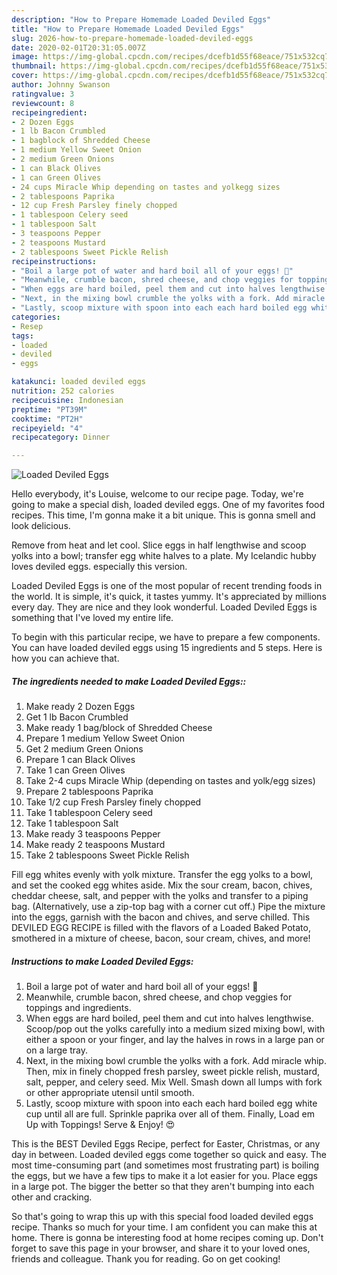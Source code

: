```yaml
---
description: "How to Prepare Homemade Loaded Deviled Eggs"
title: "How to Prepare Homemade Loaded Deviled Eggs"
slug: 2026-how-to-prepare-homemade-loaded-deviled-eggs
date: 2020-02-01T20:31:05.007Z
image: https://img-global.cpcdn.com/recipes/dcefb1d55f68eace/751x532cq70/loaded-deviled-eggs-recipe-main-photo.jpg
thumbnail: https://img-global.cpcdn.com/recipes/dcefb1d55f68eace/751x532cq70/loaded-deviled-eggs-recipe-main-photo.jpg
cover: https://img-global.cpcdn.com/recipes/dcefb1d55f68eace/751x532cq70/loaded-deviled-eggs-recipe-main-photo.jpg
author: Johnny Swanson
ratingvalue: 3
reviewcount: 8
recipeingredient:
- 2 Dozen Eggs
- 1 lb Bacon Crumbled
- 1 bagblock of Shredded Cheese
- 1 medium Yellow Sweet Onion
- 2 medium Green Onions
- 1 can Black Olives
- 1 can Green Olives
- 24 cups Miracle Whip depending on tastes and yolkegg sizes
- 2 tablespoons Paprika
- 12 cup Fresh Parsley finely chopped
- 1 tablespoon Celery seed
- 1 tablespoon Salt
- 3 teaspoons Pepper
- 2 teaspoons Mustard
- 2 tablespoons Sweet Pickle Relish
recipeinstructions:
- "Boil a large pot of water and hard boil all of your eggs! 👏"
- "Meanwhile, crumble bacon, shred cheese, and chop veggies for toppings and ingredients."
- "When eggs are hard boiled, peel them and cut into halves lengthwise. Scoop/pop out the yolks carefully into a medium sized mixing bowl, with either a spoon or your finger, and lay the halves in rows in a large pan or on a large tray."
- "Next, in the mixing bowl crumble the yolks with a fork. Add miracle whip. Then, mix in finely chopped fresh parsley, sweet pickle relish, mustard, salt, pepper, and celery seed. Mix Well. Smash down all lumps with fork or other appropriate utensil until smooth."
- "Lastly, scoop mixture with spoon into each each hard boiled egg white cup until all are full. Sprinkle paprika over all of them. Finally, Load em Up with Toppings! Serve &amp; Enjoy! 😍"
categories:
- Resep
tags:
- loaded
- deviled
- eggs

katakunci: loaded deviled eggs
nutrition: 252 calories
recipecuisine: Indonesian
preptime: "PT39M"
cooktime: "PT2H"
recipeyield: "4"
recipecategory: Dinner

---
```



![Loaded Deviled Eggs](https://img-global.cpcdn.com/recipes/dcefb1d55f68eace/751x532cq70/loaded-deviled-eggs-recipe-main-photo.jpg)

Hello everybody, it's Louise, welcome to our recipe page. Today, we're going to make a special dish, loaded deviled eggs. One of my favorites food recipes. This time, I'm gonna make it a bit unique. This is gonna smell and look delicious.

Remove from heat and let cool. Slice eggs in half lengthwise and scoop yolks into a bowl; transfer egg white halves to a plate. My Icelandic hubby loves deviled eggs. especially this version.

Loaded Deviled Eggs is one of the most popular of recent trending foods in the world. It is simple, it's quick, it tastes yummy. It's appreciated by millions every day. They are nice and they look wonderful. Loaded Deviled Eggs is something that I've loved my entire life.


To begin with this particular recipe, we have to prepare a few components. You can have loaded deviled eggs using 15 ingredients and 5 steps. Here is how you can achieve that.

##### The ingredients needed to make Loaded Deviled Eggs::

1. Make ready 2 Dozen Eggs
1. Get 1 lb Bacon Crumbled
1. Make ready 1 bag/block of Shredded Cheese
1. Prepare 1 medium Yellow Sweet Onion
1. Get 2 medium Green Onions
1. Prepare 1 can Black Olives
1. Take 1 can Green Olives
1. Take 2-4 cups Miracle Whip (depending on tastes and yolk/egg sizes)
1. Prepare 2 tablespoons Paprika
1. Take 1/2 cup Fresh Parsley finely chopped
1. Take 1 tablespoon Celery seed
1. Take 1 tablespoon Salt
1. Make ready 3 teaspoons Pepper
1. Make ready 2 teaspoons Mustard
1. Take 2 tablespoons Sweet Pickle Relish


Fill egg whites evenly with yolk mixture. Transfer the egg yolks to a bowl, and set the cooked egg whites aside. Mix the sour cream, bacon, chives, cheddar cheese, salt, and pepper with the yolks and transfer to a piping bag. (Alternatively, use a zip-top bag with a corner cut off.) Pipe the mixture into the eggs, garnish with the bacon and chives, and serve chilled. This DEVILED EGG RECIPE is filled with the flavors of a Loaded Baked Potato, smothered in a mixture of cheese, bacon, sour cream, chives, and more! 

##### Instructions to make Loaded Deviled Eggs:

1. Boil a large pot of water and hard boil all of your eggs! 👏
1. Meanwhile, crumble bacon, shred cheese, and chop veggies for toppings and ingredients.
1. When eggs are hard boiled, peel them and cut into halves lengthwise. Scoop/pop out the yolks carefully into a medium sized mixing bowl, with either a spoon or your finger, and lay the halves in rows in a large pan or on a large tray.
1. Next, in the mixing bowl crumble the yolks with a fork. Add miracle whip. Then, mix in finely chopped fresh parsley, sweet pickle relish, mustard, salt, pepper, and celery seed. Mix Well. Smash down all lumps with fork or other appropriate utensil until smooth.
1. Lastly, scoop mixture with spoon into each each hard boiled egg white cup until all are full. Sprinkle paprika over all of them. Finally, Load em Up with Toppings! Serve &amp; Enjoy! 😍


This is the BEST Deviled Eggs Recipe, perfect for Easter, Christmas, or any day in between. Loaded deviled eggs come together so quick and easy. The most time-consuming part (and sometimes most frustrating part) is boiling the eggs, but we have a few tips to make it a lot easier for you. Place eggs in a large pot. The bigger the better so that they aren&#39;t bumping into each other and cracking. 

So that's going to wrap this up with this special food loaded deviled eggs recipe. Thanks so much for your time. I am confident you can make this at home. There is gonna be interesting food at home recipes coming up. Don't forget to save this page in your browser, and share it to your loved ones, friends and colleague. Thank you for reading. Go on get cooking!
